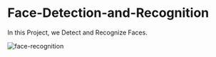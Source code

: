 # Face-Detection-and-Recognition
In this Project, we Detect and Recognize Faces.




![face-recognition](https://user-images.githubusercontent.com/105288469/186960921-e91914d5-7bc4-4f12-9524-ceefbb8a7cb8.gif)

